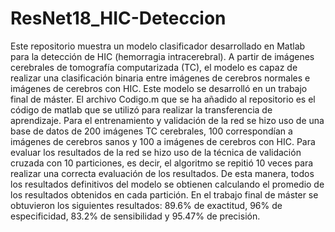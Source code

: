 # ResNet18_HIC-Deteccion
Este repositorio muestra un modelo clasificador desarrollado en Matlab para la detección de HIC (hemorragia intracerebral). A partir de imágenes cerebrales de tomografía computarizada (TC), el modelo es capaz de realizar una clasificación binaria entre imágenes de cerebros normales e imágenes de cerebros con HIC. 
Este modelo se desarrolló en un trabajo final de máster. El archivo Codigo.m que se ha añadido al repositorio es el código de matlab que se utilizó para realizar la transferencia de aprendizaje. Para el entrenamiento y validación de la red se hizo uso de una base de datos de 200 imágenes TC cerebrales, 100 correspondían a imágenes de cerebros sanos y 100 a imágenes de cerebros con HIC. Para evaluar los resultados de la red se hizo uso de la técnica de validación cruzada con 10 particiones, es decir, el algoritmo se repitió 10 veces para realizar una correcta evaluación de los resultados. De esta manera, todos los resultados definitivos del modelo se obtienen calculando el promedio de los resultados obtenidos en cada partición. 
En el trabajo final de máster se obtuvieron los siguientes resultados: 89.6% de exactitud, 96% de especificidad, 83.2% de sensibilidad y 95.47% de precisión.
